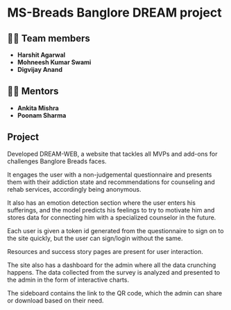 # MS-Breads Banglore DREAM project 

## 👩‍💻 Team members

- **Harshit Agarwal**
- **Mohneesh Kumar Swami**  
- **Digvijay Anand**  

## 👨‍🏫 Mentors

- **Ankita Mishra**
- **Poonam Sharma**

## Project

Developed DREAM-WEB, a website that tackles all MVPs and add-ons for challenges Banglore Breads faces.

It engages the user with a non-judgemental questionnaire and presents them with their addiction state and recommendations for counseling and rehab services, accordingly being anonymous.

It also has an emotion detection section where the user enters his sufferings, and the model predicts his feelings to try to motivate him and stores data for connecting him with a specialized counselor in the future.

Each user is given a token id generated from the questionnaire to sign on to the site quickly, but the user can sign/login without the same.

Resources and success story pages are present for user interaction.

The site also has a dashboard for the admin where all the data crunching happens. The data collected from the survey is analyzed and presented to the admin in the form of interactive charts.

The sideboard contains the link to the QR code, which the admin can share or download based on their need.

